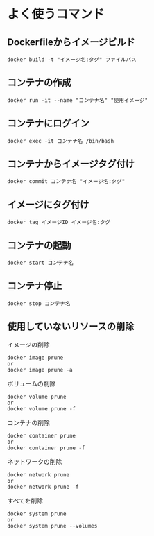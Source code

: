 # よく使うコマンド
## Dockerfileからイメージビルド
```
docker build -t "イメージ名:タグ" ファイルパス
```
## コンテナの作成
```
docker run -it --name "コンテナ名" "使用イメージ"
```
## コンテナにログイン
```
docker exec -it コンテナ名 /bin/bash
```
## コンテナからイメージタグ付け
```
docker commit コンテナ名 "イメージ名:タグ"
```
## イメージにタグ付け
```
docker tag イメージID イメージ名:タグ
```
## コンテナの起動
```
docker start コンテナ名
```
## コンテナ停止
```
docker stop コンテナ名
```
## 使用していないリソースの削除
イメージの削除
```
docker image prune
or
docker image prune -a
```
ボリュームの削除
```
docker volume prune
or
docker volume prune -f
```
コンテナの削除
```
docker container prune
or
docker container prune -f
```
ネットワークの削除
```
docker network prune
or
docker network prune -f
```
すべてを削除
```
docker system prune
or
docker system prune --volumes
```